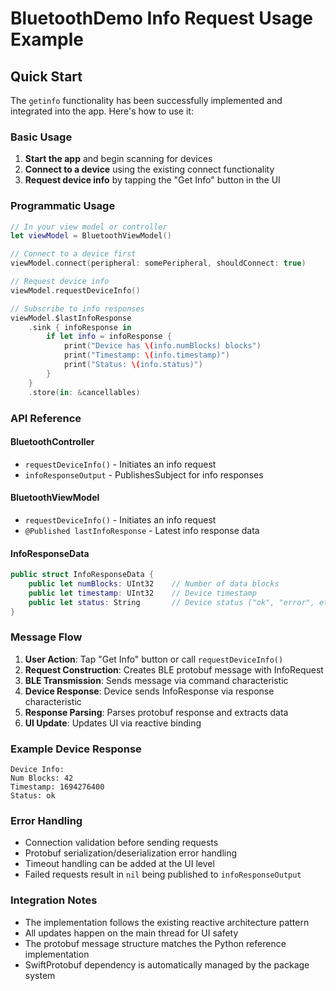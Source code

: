# BluetoothDemo Info Request Usage Example

## Quick Start

The `getinfo` functionality has been successfully implemented and integrated into the app. Here's how to use it:

### Basic Usage

1. **Start the app** and begin scanning for devices
2. **Connect to a device** using the existing connect functionality
3. **Request device info** by tapping the "Get Info" button in the UI

### Programmatic Usage

```swift
// In your view model or controller
let viewModel = BluetoothViewModel()

// Connect to a device first
viewModel.connect(peripheral: somePeripheral, shouldConnect: true)

// Request device info
viewModel.requestDeviceInfo()

// Subscribe to info responses
viewModel.$lastInfoResponse
    .sink { infoResponse in
        if let info = infoResponse {
            print("Device has \(info.numBlocks) blocks")
            print("Timestamp: \(info.timestamp)")
            print("Status: \(info.status)")
        }
    }
    .store(in: &cancellables)
```

### API Reference

#### BluetoothController

- `requestDeviceInfo()` - Initiates an info request
- `infoResponseOutput` - PublishesSubject for info responses

#### BluetoothViewModel

- `requestDeviceInfo()` - Initiates an info request
- `@Published lastInfoResponse` - Latest info response data

#### InfoResponseData

```swift
public struct InfoResponseData {
    public let numBlocks: UInt32    // Number of data blocks
    public let timestamp: UInt32    // Device timestamp
    public let status: String       // Device status ("ok", "error", etc.)
}
```

### Message Flow

1. **User Action**: Tap "Get Info" button or call `requestDeviceInfo()`
2. **Request Construction**: Creates BLE protobuf message with InfoRequest
3. **BLE Transmission**: Sends message via command characteristic
4. **Device Response**: Device sends InfoResponse via response characteristic
5. **Response Parsing**: Parses protobuf response and extracts data
6. **UI Update**: Updates UI via reactive binding

### Example Device Response

```
Device Info:
Num Blocks: 42
Timestamp: 1694276400
Status: ok
```

### Error Handling

- Connection validation before sending requests
- Protobuf serialization/deserialization error handling
- Timeout handling can be added at the UI level
- Failed requests result in `nil` being published to `infoResponseOutput`

### Integration Notes

- The implementation follows the existing reactive architecture pattern
- All updates happen on the main thread for UI safety
- The protobuf message structure matches the Python reference implementation
- SwiftProtobuf dependency is automatically managed by the package system
